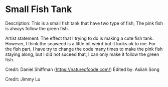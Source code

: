 # Small Fish Tank

Description: This is a small fish tank that have two type of fish,
The pink fish is always follow the green fish.

Artist statement: The effect that I trying to do is making a cute fish tank.
However, I think the seaweed is a little bit weird but it looks ok to me.
For the fish part, I have try to change the code many times to make the pink fish 
staying along, but I did not suceed that, I can only make it follow the green fish.


Credit: Daniel Shiffman (https://natureofcode.com/)
Edited by: Asiiah Song

Credit: Jimmy Lu
